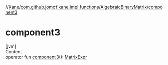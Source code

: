 //[Kane](../../index.md)/[com.github.jomof.kane.impl.functions](../index.md)/[AlgebraicBinaryMatrix](index.md)/[component3](component3.md)



# component3  
[jvm]  
Content  
operator fun [component3](component3.md)(): [MatrixExpr](../../com.github.jomof.kane/-matrix-expr/index.md)  



